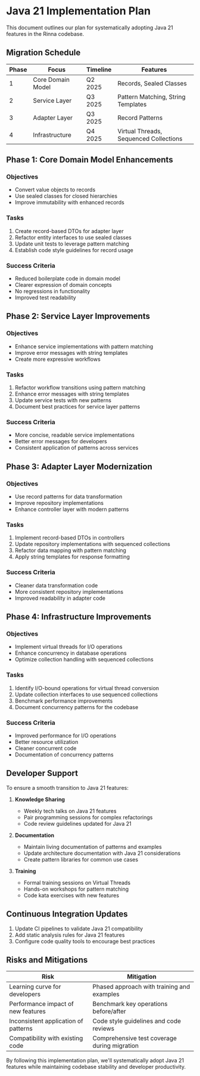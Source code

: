 <!-- Copyright (c) 2025 [Eric C. Mumford](https://github.com/heymumford) [@heymumford], Gemini Deep Research, Claude 3.7. -->

# Java 21 Implementation Plan

This document outlines our plan for systematically adopting Java 21 features in the Rinna codebase.

## Migration Schedule

| Phase | Focus | Timeline | Features |
|-------|-------|----------|----------|
| 1 | Core Domain Model | Q2 2025 | Records, Sealed Classes |
| 2 | Service Layer | Q3 2025 | Pattern Matching, String Templates |
| 3 | Adapter Layer | Q3 2025 | Record Patterns |
| 4 | Infrastructure | Q4 2025 | Virtual Threads, Sequenced Collections |

## Phase 1: Core Domain Model Enhancements

### Objectives
- Convert value objects to records
- Use sealed classes for closed hierarchies
- Improve immutability with enhanced records

### Tasks
1. Create record-based DTOs for adapter layer
2. Refactor entity interfaces to use sealed classes
3. Update unit tests to leverage pattern matching
4. Establish code style guidelines for record usage

### Success Criteria
- Reduced boilerplate code in domain model
- Clearer expression of domain concepts
- No regressions in functionality
- Improved test readability

## Phase 2: Service Layer Improvements

### Objectives
- Enhance service implementations with pattern matching
- Improve error messages with string templates
- Create more expressive workflows

### Tasks
1. Refactor workflow transitions using pattern matching
2. Enhance error messages with string templates
3. Update service tests with new patterns
4. Document best practices for service layer patterns

### Success Criteria
- More concise, readable service implementations
- Better error messages for developers
- Consistent application of patterns across services

## Phase 3: Adapter Layer Modernization

### Objectives
- Use record patterns for data transformation
- Improve repository implementations
- Enhance controller layer with modern patterns

### Tasks
1. Implement record-based DTOs in controllers
2. Update repository implementations with sequenced collections
3. Refactor data mapping with pattern matching
4. Apply string templates for response formatting

### Success Criteria
- Cleaner data transformation code
- More consistent repository implementations
- Improved readability in adapter code

## Phase 4: Infrastructure Improvements

### Objectives
- Implement virtual threads for I/O operations
- Enhance concurrency in database operations
- Optimize collection handling with sequenced collections

### Tasks
1. Identify I/O-bound operations for virtual thread conversion
2. Update collection interfaces to use sequenced collections
3. Benchmark performance improvements
4. Document concurrency patterns for the codebase

### Success Criteria
- Improved performance for I/O operations
- Better resource utilization
- Cleaner concurrent code
- Documentation of concurrency patterns

## Developer Support

To ensure a smooth transition to Java 21 features:

1. **Knowledge Sharing**
   - Weekly tech talks on Java 21 features
   - Pair programming sessions for complex refactorings
   - Code review guidelines updated for Java 21

2. **Documentation**
   - Maintain living documentation of patterns and examples
   - Update architecture documentation with Java 21 considerations
   - Create pattern libraries for common use cases

3. **Training**
   - Formal training sessions on Virtual Threads
   - Hands-on workshops for pattern matching
   - Code kata exercises with new features

## Continuous Integration Updates

1. Update CI pipelines to validate Java 21 compatibility
2. Add static analysis rules for Java 21 features
3. Configure code quality tools to encourage best practices

## Risks and Mitigations

| Risk | Mitigation |
|------|------------|
| Learning curve for developers | Phased approach with training and examples |
| Performance impact of new features | Benchmark key operations before/after |
| Inconsistent application of patterns | Code style guidelines and code reviews |
| Compatibility with existing code | Comprehensive test coverage during migration |

By following this implementation plan, we'll systematically adopt Java 21 features while maintaining codebase stability and developer productivity.
